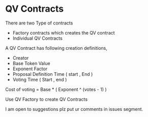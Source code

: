 # QV Contracts

There are two Type of contracts 
 - Factory contracts which creates the QV contract
 - Individual QV Contracts

A QV Contract has following creation definitions,

 - Creator 
 - Base Token Value 
 - Exponent Factor 
 - Proposal Definition Time ( start , End )
 - Voting Time  ( Start , end )

Cost of voting = Base * ( Exponent ^ (votes - 1) ) 
 
Use QV Factory to create QV Contracts 

I am open to suggestions plz put ur comments in issues segment. 
